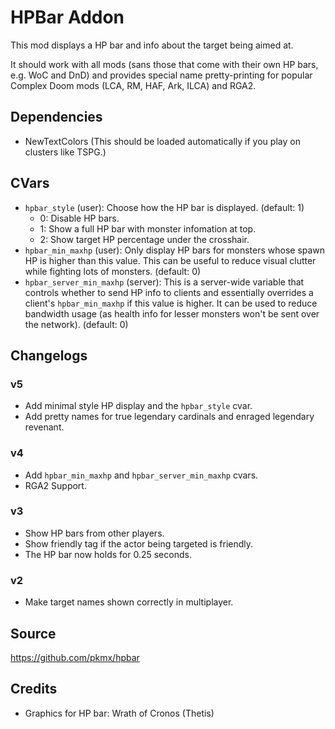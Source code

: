 # HPBar Addon

This mod displays a HP bar and info about the target being aimed at.

It should work with all mods (sans those that come with their own HP bars, e.g. WoC and DnD) and provides special name pretty-printing for popular Complex Doom mods (LCA, RM, HAF, Ark, ILCA) and RGA2.

## Dependencies

* NewTextColors (This should be loaded automatically if you play on clusters like TSPG.)

## CVars

* `hpbar_style` (user): Choose how the HP bar is displayed. (default: 1)
  * 0: Disable HP bars.
  * 1: Show a full HP bar with monster infomation at top.
  * 2: Show target HP percentage under the crosshair.
* `hpbar_min_maxhp` (user): Only display HP bars for monsters whose spawn HP is higher than this value. This can be useful to reduce visual clutter while fighting lots of monsters. (default: 0)
* `hpbar_server_min_maxhp` (server): This is a server-wide variable that controls whether to send HP info to clients and essentially overrides a client's `hpbar_min_maxhp` if this value is higher. It can be used to reduce bandwidth usage (as health info for lesser monsters won't be sent over the network). (default: 0)

## Changelogs

### v5
* Add minimal style HP display and the `hpbar_style` cvar.
* Add pretty names for true legendary cardinals and enraged legendary revenant.

### v4
* Add `hpbar_min_maxhp` and `hpbar_server_min_maxhp` cvars.
* RGA2 Support.

### v3
* Show HP bars from other players.
* Show friendly tag if the actor being targeted is friendly.
* The HP bar now holds for 0.25 seconds.

### v2
* Make target names shown correctly in multiplayer.

## Source

https://github.com/pkmx/hpbar

## Credits

* Graphics for HP bar: Wrath of Cronos (Thetis)
